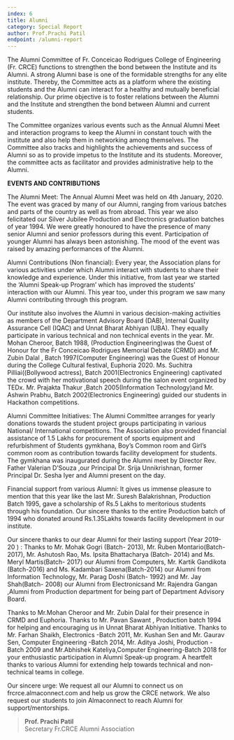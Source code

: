 ```yaml
---
index: 6
title: Alumni
category: Special Report
author: Prof.Prachi Patil
endpoint: /alumni-report
---
```


The Alumni Committee of Fr. Conceicao Rodrigues College of Engineering (Fr. CRCE) functions to strengthen the bond between the Institute and its Alumni. A strong Alumni base is one of the formidable strengths for any elite institute. Thereby, the Committee acts as a platform where the existing students and the Alumni can interact for a healthy and mutually beneficial relationship. Our prime objective is to foster relations between the Alumni and the Institute and strengthen the bond between Alumni and current students.

The Committee organizes various events such as the Annual Alumni Meet and interaction programs to keep the Alumni in constant touch with the institute and also help them in networking among themselves. The Committee also tracks and highlights the achievements and success of Alumni so as to provide impetus to the Institute and its students. Moreover, the committee acts as facilitator and provides administrative help to the Alumni.

**EVENTS AND CONTRIBUTIONS**

The Alumni Meet:
The Annual Alumni Meet was held on 4th January, 2020. The event was graced by many of our Alumni, ranging from various batches and parts of the country as well as from abroad. This year we also felicitated our Silver Jubilee Production and Electronics graduation batches of year 1994. We were greatly honoured to have the presence of many senior Alumni and senior professors during this event. Participation of younger Alumni has always been astonishing. The mood of the event was raised by amazing performances of the Alumni.

Alumni Contributions (Non financial):
Every year, the Association plans for various activities under which Alumni interact with students to share their knowledge and experience. Under this initiative, from last year we started the ‘Alumni Speak-up Program’ which has improved the students’ interaction with our Alumni. This year too, under this program we saw many Alumni contributing through this program.

Our institute also involves the Alumni in various decision-making activities as members of the Department Advisory Board (DAB), Internal Quality Assurance Cell (IQAC) and Unnat Bharat Abhiyan (UBA). They equally participate in various technical and non technical events in the year. Mr. Mohan Cheroor, Batch 1988, (Production Engineering)was the Guest of Honour for the Fr Conceicao Rodrigues Memorial Debate (CRMD) and Mr. Zubin Dalal , Batch 1997(Computer Engineering) was the Guest of Honour during the College Cultural festival, Euphoria 2020. Ms. Suchitra Pilliai((Bollywood actress), Batch 2001(Electronics Engineering) captivated the crowd with her motivational speech during the salon event organized by TEDx. Mr. Prajakta Thakur ,Batch 2005(Information Technology)and Mr. Ashwin Prabhu, Batch 2002(Electronics Engineering) guided our students in Hackathon competitions.

Alumni Committee Initiatives:
The Alumni Committee arranges for yearly donations towards the student project groups participating in various National/ International competitions. The Association also provided financial assistance of 1.5 Lakhs for procurement of sports equipment and refurbishment of Students gymkhana, Boy’s Common room and Girl’s common room as contribution towards facility development for students. The gymkhana was inaugurated during the Alumni meet by Director Rev. Father Valerian D’Souza ,our Principal Dr. Srija Unnikrishnan, former Principal Dr. Sesha Iyer and Alumni present on the day.

Financial support from various Alumni:
It gives us immense pleasure to mention that this year like the last Mr. Suresh Balakrishnan, Production Batch 1995, gave a scholarship of Rs.5 Lakhs to meritorious students through his foundation. Our sincere thanks to the entire Production batch of 1994 who donated around Rs.1.35Lakhs towards facility development in our institute.

Our sincere thanks to our dear Alumni for their lasting support (Year 2019-20 ) :
Thanks to Mr. Mohak Gogri (Batch- 2013), Mr. Ruben Montario(Batch-2017), Mr. Ashutosh Rao, Ms. Ipsita Bhattacharya (Batch- 2014) and Ms. Meryl Martis(Batch- 2017) our Alumni from Computers, Mr. Kartik Gandikota (Batch-2016) and Ms. Kadambari Saxena(Batch-2014) our Alumni from Information Technology, Mr. Parag Doshi (Batch- 1992) and Mr. Jay Shah(Batch- 2008) our Alumni from Electronicsand Mr. Rajendra Gangan ,Alumni from Production department for being part of Department Advisory Board.

Thanks to Mr.Mohan Cheroor and Mr. Zubin Dalal for their presence in CRMD and Euphoria. Thanks to Mr. Pavan Sawant , Production batch 1994 for helping and encouraging us in Unnat Bharat Abhiyan Initiative. Thanks to Mr. Farhan Shaikh, Electronics -Batch 2011, Mr. Kushan Sen and Mr. Gaurav Sen, Computer Engineering -Batch 2014, Mr. Aditya Joshi, Production -Batch 2009 and Mr.Abhishek Kateliya,Computer Engineering-Batch 2018 for your enthusiastic participation in Alumni Speak-up program. A heartfelt thanks to various Alumni for extending help towards technical and non-technical teams in college.

Our sincere urge:
We request all our Alumni to connect us on frcrce.almaconnect.com and help us grow the CRCE network. We also request our students to join Almaconnect to reach Alumni for support/mentorships.

> **Prof. Prachi Patil**<br>
> Secretary
> Fr.CRCE Alumni Association

<center>
        <a
          href="http://frcrce.almaconnect.com/"
          target="_blank"
          ><i class="fa fa-link fa-2x p-2" aria-hidden="true"></i
        ></a>
</center>
